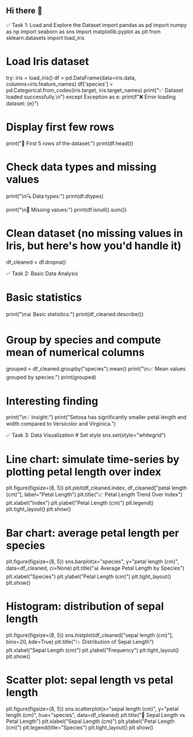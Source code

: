 ## Hi there 👋
✅ Task 1: Load and Explore the Dataset
import pandas as pd
import numpy as np
import seaborn as sns
import matplotlib.pyplot as plt
from sklearn.datasets import load_iris

# Load Iris dataset
try:
    iris = load_iris()
    df = pd.DataFrame(data=iris.data, columns=iris.feature_names)
    df['species'] = pd.Categorical.from_codes(iris.target, iris.target_names)
    print("✅ Dataset loaded successfully.\n")
except Exception as e:
    print(f"❌ Error loading dataset: {e}")

# Display first few rows
print("📄 First 5 rows of the dataset:")
print(df.head())

# Check data types and missing values
print("\n🔍 Data types:")
print(df.dtypes)

print("\n🧼 Missing values:")
print(df.isnull().sum())

# Clean dataset (no missing values in Iris, but here's how you'd handle it)
df_cleaned = df.dropna()

✅ Task 2: Basic Data Analysis
# Basic statistics
print("\n📊 Basic statistics:")
print(df_cleaned.describe())

# Group by species and compute mean of numerical columns
grouped = df_cleaned.groupby("species").mean()
print("\n📈 Mean values grouped by species:")
print(grouped)

# Interesting finding
print("\n💡 Insight:")
print("Setosa has significantly smaller petal length and width compared to Versicolor and Virginica.")

 ✅ Task 3: Data Visualization
       # Set style
sns.set(style="whitegrid")

# Line chart: simulate time-series by plotting petal length over index
plt.figure(figsize=(8, 5))
plt.plot(df_cleaned.index, df_cleaned["petal length (cm)"], label="Petal Length")
plt.title("📈 Petal Length Trend Over Index")
plt.xlabel("Index")
plt.ylabel("Petal Length (cm)")
plt.legend()
plt.tight_layout()
plt.show()

# Bar chart: average petal length per species
plt.figure(figsize=(8, 5))
sns.barplot(x="species", y="petal length (cm)", data=df_cleaned, ci=None)
plt.title("📊 Average Petal Length by Species")
plt.xlabel("Species")
plt.ylabel("Petal Length (cm)")
plt.tight_layout()
plt.show()

# Histogram: distribution of sepal length
plt.figure(figsize=(8, 5))
sns.histplot(df_cleaned["sepal length (cm)"], bins=20, kde=True)
plt.title("📉 Distribution of Sepal Length")
plt.xlabel("Sepal Length (cm)")
plt.ylabel("Frequency")
plt.tight_layout()
plt.show()

# Scatter plot: sepal length vs petal length
plt.figure(figsize=(8, 5))
sns.scatterplot(x="sepal length (cm)", y="petal length (cm)", hue="species", data=df_cleaned)
plt.title("🔬 Sepal Length vs Petal Length")
plt.xlabel("Sepal Length (cm)")
plt.ylabel("Petal Length (cm)")
plt.legend(title="Species")
plt.tight_layout()
plt.show()










